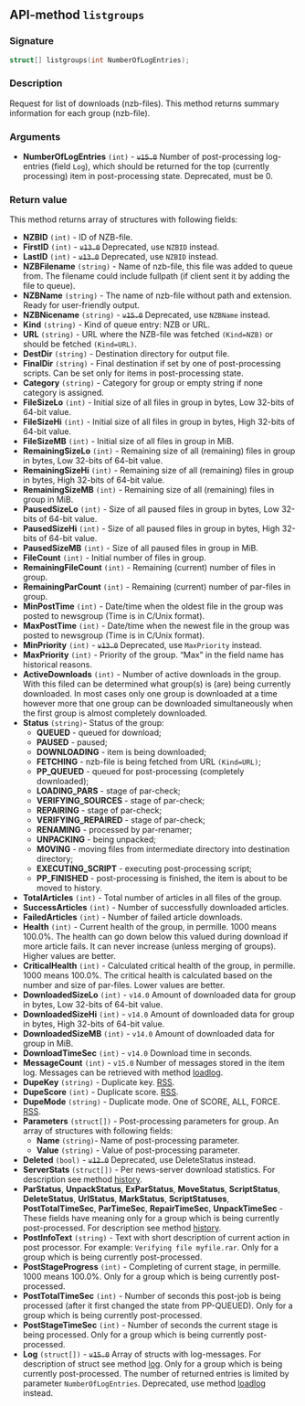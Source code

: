 ## API-method `listgroups`

### Signature
``` c++
struct[] listgroups(int NumberOfLogEntries);
```

### Description
Request for list of downloads (nzb-files). This method returns summary information for each group (nzb-file).

### Arguments
- **NumberOfLogEntries** `(int)` - ~~`v15.0`~~ Number of post-processing log-entries (field `Log`), which should be returned for the top (currently processing) item in post-processing state. Deprecated, must be 0.

### Return value
This method returns array of structures with following fields:

- **NZBID** `(int)` - ID of NZB-file.
- **FirstID** `(int)` - ~~`v13.0`~~ Deprecated, use `NZBID` instead.
- **LastID** `(int)` - ~~`v13.0`~~ Deprecated, use `NZBID` instead.
- **NZBFilename** `(string)` - Name of nzb-file, this file was added to queue from. The filename could include fullpath (if client sent it by adding the file to queue).
- **NZBName** `(string)` - The name of nzb-file without path and extension. Ready for user-friendly output.
- **NZBNicename** `(string)` - ~~`v15.0`~~ Deprecated, use `NZBName` instead.
- **Kind** `(string)` - Kind of queue entry: NZB or URL.
- **URL** `(string)` - URL where the NZB-file was fetched `(Kind=NZB)` or should be fetched `(Kind=URL)`.
- **DestDir** `(string)` - Destination directory for output file.
- **FinalDir** `(string)` - Final destination if set by one of post-processing scripts. Can be set only for items in post-processing state.
- **Category** `(string)` - Category for group or empty string if none category is assigned.
- **FileSizeLo** `(int)` - Initial size of all files in group in bytes, Low 32-bits of 64-bit value.
- **FileSizeHi** `(int)` - Initial size of all files in group in bytes, High 32-bits of 64-bit value.
- **FileSizeMB** `(int)` - Initial size of all files in group in MiB.
- **RemainingSizeLo** `(int)` - Remaining size of all (remaining) files in group in bytes, Low 32-bits of 64-bit value.
- **RemainingSizeHi** `(int)` - Remaining size of all (remaining) files in group in bytes, High 32-bits of 64-bit value.
- **RemainingSizeMB** `(int)` - Remaining size of all (remaining) files in group in MiB.
- **PausedSizeLo** `(int)` - Size of all paused files in group in bytes, Low 32-bits of 64-bit value.
- **PausedSizeHi** `(int)` - Size of all paused files in group in bytes, High 32-bits of 64-bit value.
- **PausedSizeMB** `(int)` - Size of all paused files in group in MiB.
- **FileCount** `(int)` - Initial number of files in group.
- **RemainingFileCount** `(int)` - Remaining (current) number of files in group.
- **RemainingParCount** `(int)` - Remaining (current) number of par-files in group.
- **MinPostTime** `(int)` - Date/time when the oldest file in the group was posted to newsgroup (Time is in C/Unix format).
- **MaxPostTime** `(int)` - Date/time when the newest file in the group was posted to newsgroup (Time is in C/Unix format).
- **MinPriority** `(int)` - ~~`v13.0`~~ Deprecated, use `MaxPriority` instead.
- **MaxPriority** `(int)` - Priority of the group. “Max” in the field name has historical reasons.
- **ActiveDownloads** `(int)` - Number of active downloads in the group. With this filed can be determined what group(s) is (are) being currently downloaded. In most cases only one group is downloaded at a time however more that one group can be downloaded simultaneously when the first group is almost completely downloaded.
- **Status** `(string)`- Status of the group:
  - **QUEUED** - queued for download;
  - **PAUSED** - paused;
  - **DOWNLOADING** - item is being downloaded;
  - **FETCHING** - nzb-file is being fetched from URL `(Kind=URL)`;
  - **PP_QUEUED** - queued for post-processing (completely downloaded);
  - **LOADING_PARS** - stage of par-check;
  - **VERIFYING_SOURCES** - stage of par-check;
  - **REPAIRING** - stage of par-check;
  - **VERIFYING_REPAIRED** - stage of par-check;
  - **RENAMING** - processed by par-renamer;
  - **UNPACKING** - being unpacked;
  - **MOVING** - moving files from intermediate directory into destination directory;
  - **EXECUTING_SCRIPT** - executing post-processing script;
  - **PP_FINISHED** - post-processing is finished, the item is about to be moved to history.
- **TotalArticles** `(int)` - Total number of articles in all files of the group.
- **SuccessArticles** `(int)` - Number of successfully downloaded articles.
- **FailedArticles** `(int)` - Number of failed article downloads.
- **Health** `(int)` - Current health of the group, in permille. 1000 means 100.0%. The health can go down below this valued during download if more article fails. It can never increase (unless merging of groups). Higher values are better.
- **CriticalHealth** `(int)` - Calculated critical health of the group, in permille. 1000 means 100.0%. The critical health is calculated based on the number and size of par-files. Lower values are better.
- **DownloadedSizeLo** `(int)` - `v14.0` Amount of downloaded data for group in bytes, Low 32-bits of 64-bit value.
- **DownloadedSizeHi** `(int)` - `v14.0` Amount of downloaded data for group in bytes, High 32-bits of 64-bit value.
- **DownloadedSizeMB** `(int)` - `v14.0` Amount of downloaded data for group in MiB.
- **DownloadTimeSec** `(int)` - `v14.0` Download time in seconds.
- **MessageCount** `(int)` - `v15.0` Number of messages stored in the item log. Messages can be retrieved with method [loadlog](LOADLOG.md).
- **DupeKey** `(string)` - Duplicate key. [RSS](../usage/RSS.md).
- **DupeScore** `(int)` - Duplicate score. [RSS](../usage/RSS.md).
- **DupeMode** `(string)` - Duplicate mode. One of SCORE, ALL, FORCE. [RSS](../usage/RSS.md).
- **Parameters** `(struct[])` - Post-processing parameters for group. An array of structures with following fields:
  - **Name** `(string)`- Name of post-processing parameter.
  - **Value** `(string)` - Value of post-processing parameter.
- **Deleted** `(bool)` - ~~`v12.0`~~ Deprecated, use DeleteStatus instead.
- **ServerStats** `(struct[])` - Per news-server download statistics. For description see method [history](HISTORY.md).
- **ParStatus**, **UnpackStatus**, **ExParStatus**, **MoveStatus**, **ScriptStatus**, **DeleteStatus**, **UrlStatus**, **MarkStatus**, **ScriptStatuses**, **PostTotalTimeSec**, **ParTimeSec**, **RepairTimeSec**, **UnpackTimeSec** - These fields have meaning only for a group which is being currently post-processed. For description see method [history](HISTORY.md).
- **PostInfoText** `(string)` - Text with short description of current action in post processor. For example: `Verifying file myfile.rar`. Only for a group which is being currently post-processed.
- **PostStageProgress** `(int)` - Completing of current stage, in permille. 1000 means 100.0%. Only for a group which is being currently post-processed.
- **PostTotalTimeSec** `(int)` - Number of seconds this post-job is being processed (after it first changed the state from PP-QUEUED). Only for a group which is being currently post-processed.
- **PostStageTimeSec** `(int)` - Number of seconds the current stage is being processed. Only for a group which is being currently post-processed.
- **Log** `(struct[])` - ~~`v15.0`~~ Array of structs with log-messages. For description of struct see method [log](LOG.md). Only for a group which is being currently post-processed. The number of returned entries is limited by parameter `NumberOfLogEntries`. Deprecated, use method [loadlog](LOADLOG.md) instead.
